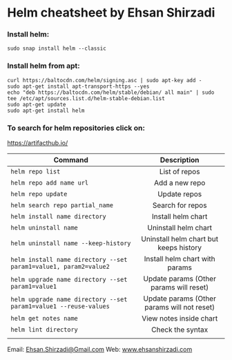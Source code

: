 # Helm cheatsheet by Ehsan Shirzadi

### Install helm:
```
sudo snap install helm --classic
```

### Install helm from apt:
```
curl https://baltocdn.com/helm/signing.asc | sudo apt-key add -
sudo apt-get install apt-transport-https --yes
echo "deb https://baltocdn.com/helm/stable/debian/ all main" | sudo tee /etc/apt/sources.list.d/helm-stable-debian.list
sudo apt-get update
sudo apt-get install helm
```
### To search for helm repositories click on:
https://artifacthub.io/



| Command          | Description                         |
| ---------------- |:-----------------------------------:|
| `helm repo list` | List of repos |
| `helm repo add name url` | Add a new repo |
| `helm repo update` | Update repos |
| `helm search repo partial_name` | Search for repos |
| `helm install name directory` | Install helm chart |
| `helm uninstall name` | Uninstall helm chart |
| `helm uninstall name --keep-history` | Uninstall helm chart but keeps history |
| `helm install name directory --set param1=value1, param2=value2` | Install helm chart with params |
| `helm upgrade name directory --set param1=value1` | Update params (Other params will reset) |
| `helm upgrade name directory --set param1=value1 --reuse-values` | Update params (Other params will not reset) |
| `helm get notes name` | View notes inside chart |
| `helm lint directory` | Check the syntax |
|  |  |









Email: Ehsan.Shirzadi@Gmail.com
Web: www.ehsanshirzadi.com
